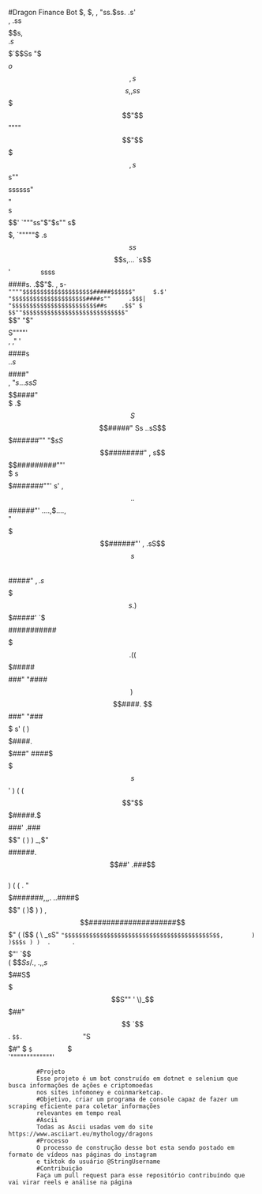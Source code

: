 #Dragon Finance Bot
                                       $,  $,     ,                         
                                        "ss.$ss. .s'                         
                                ,     .ss$$$$$$$$$$s,                        
                                $. s$$$$$$$$$$$$$$`$$Ss                      
                                "$$$$$$$$$$$$$$$$$$o$$$       ,              
                               s$$$$$$$$$$$$$$$$$$$$$$$$s,  ,s               
                              s$$$$$$$$$"$$$$$$""""$$$$$$"$$$$$,             
                              s$$$$$$$$$$s""$$$$ssssss"$$$$$$$$"             
                             s$$$$$$$$$$'         `"""ss"$"$s""              
                             s$$$$$$$$$$,              `"""""$  .s$$s        
                             s$$$$$$$$$$$$s,...               `s$$'  `       
                         `ssss$$$$$$$$$$$$$$$$$$$$####s.     .$$"$.   , s-   
                           `""""$$$$$$$$$$$$$$$$$$$$#####$$$$$$"     $.$'    
                                 "$$$$$$$$$$$$$$$$$$$$$####s""     .$$$|     
                                   "$$$$$$$$$$$$$$$$$$$$$$$$##s    .$$" $    
                                   $$""$$$$$$$$$$$$$$$$$$$$$$$$$$$$$"   `    
                                  $$"  "$"$$$$$$$$$$$$$$$$$$$$S""""'         
                             ,   ,"     '  $$$$$$$$$$$$$$$$####s             
                             $.          .s$$$$$$$$$$$$$$$$$####"            
                 ,           "$s.   ..ssS$$$$$$$$$$$$$$$$$$$####"            
                 $           .$$$S$$$$$$$$$$$$$$$$$$$$$$$$#####"             
                 Ss     ..sS$$$$$$$$$$$$$$$$$$$$$$$$$$$######""              
                  "$$sS$$$$$$$$$$$$$$$$$$$$$$$$$$$########"                  
           ,      s$$$$$$$$$$$$$$$$$$$$$$$$#########""'                      
           $    s$$$$$$$$$$$$$$$$$$$$$#######""'      s'         ,           
           $$..$$$$$$$$$$$$$$$$$$######"'       ....,$$....    ,$            
            "$$$$$$$$$$$$$$$######"' ,     .sS$$$$$$$$$$$$$$$$s$$            
              $$$$$$$$$$$$#####"     $, .s$$$$$$$$$$$$$$$$$$$$$$$$s.         
   )          $$$$$$$$$$$#####'      `$$$$$$$$$###########$$$$$$$$$$$.       
  ((          $$$$$$$$$$$#####       $$$$$$$$###"       "####$$$$$$$$$$      
  ) \         $$$$$$$$$$$$####.     $$$$$$###"             "###$$$$$$$$$   s'
 (   )        $$$$$$$$$$$$$####.   $$$$$###"                ####$$$$$$$$s$$' 
 )  ( (       $$"$$$$$$$$$$$#####.$$$$$###'                .###$$$$$$$$$$"   
 (  )  )   _,$"   $$$$$$$$$$$$######.$$##'                .###$$$$$$$$$$     
 ) (  ( \.         "$$$$$$$$$$$$$#######,,,.          ..####$$$$$$$$$$$"     
(   )$ )  )        ,$$$$$$$$$$$$$$$$$$####################$$$$$$$$$$$"       
(   ($$  ( \     _sS"  `"$$$$$$$$$$$$$$$$$$$$$$$$$$$$$$$$$$$$$$$$$S$$,       
 )  )$$$s ) )  .      .   `$$$$$$$$$$$$$$$$$$$$$$$$$$$$$$$$$$$$$"'  `$$      
  (   $$$Ss/  .$,    .$,,s$$$$$$##S$$$$$$$$$$$$$$$$$$$$$$$$S""        '      
    \)_$$$$$$$$$$$$$$$$$$$$$$$##"  $$        `$$.        `$$.                
        `"S$$$$$$$$$$$$$$$$$#"      $          `$          `$                
            `"""""""""""""'  

            #Projeto
            Esse projeto é um bot construído em dotnet e selenium que busca informações de ações e criptomoedas
            nos sites infomoney e coinmarketcap.
            #Objetivo, criar um programa de console capaz de fazer um scraping eficiente para coletar informações
            relevantes em tempo real
            #Ascii 
            Todas as Ascii usadas vem do site https://www.asciiart.eu/mythology/dragons
            #Processo
            O processo de construção desse bot esta sendo postado em formato de vídeos nas páginas do instagram
            e tiktok do usuário @StringUsername
            #Contribuição
            Faça um pull request para esse repositório contribuíndo que vai virar reels e análise na página
